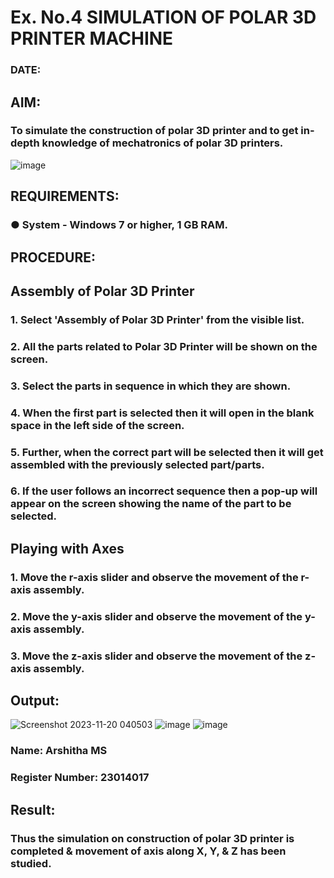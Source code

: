 # Ex. No.4 SIMULATION OF POLAR 3D PRINTER MACHINE

### DATE: 

## AIM:
### To simulate the construction of polar 3D printer and to get in-depth knowledge of mechatronics of polar 3D printers.

![image](https://github.com/Sellakumar1987/Ex.-No.-4---SIMULATION-OF-POLAR-3D-PRINTER-MACHINE/assets/113594316/b551f195-9877-49a2-99bb-a9efcfb3381a)

## REQUIREMENTS:
### ●	System - Windows 7 or higher, 1 GB RAM.

## PROCEDURE:

## Assembly of Polar 3D Printer
### 1.	Select 'Assembly of Polar 3D Printer' from the visible list.
### 2.	All the parts related to Polar 3D Printer will be shown on the screen.
### 3.	Select the parts in sequence in which they are shown.
### 4.	When the first part is selected then it will open in the blank space in the left side of the screen.
### 5.	Further, when the correct part will be selected then it will get assembled with the previously selected part/parts.
### 6.	If the user follows an incorrect sequence then a pop-up will appear on the screen showing the name of the part to be selected.

## Playing with Axes
### 1.	Move the r-axis slider and observe the movement of the r-axis assembly.
### 2.	Move the y-axis slider and observe the movement of the y-axis assembly.
### 3.	Move the z-axis slider and observe the movement of the z-axis assembly.


## Output:
![Screenshot 2023-11-20 040503](https://github.com/arshitha7/Ex.-No.-4---SIMULATION-OF-POLAR-3D-PRINTER-MACHINE/assets/144979143/89320c20-ec81-448a-8c76-d39206e45e39)
![image](https://github.com/arshitha7/Ex.-No.-4---SIMULATION-OF-POLAR-3D-PRINTER-MACHINE/assets/144979143/3bf9e461-32ff-4eea-a73b-41bfe7d06e95)
![image](https://github.com/arshitha7/Ex.-No.-4---SIMULATION-OF-POLAR-3D-PRINTER-MACHINE/assets/144979143/0fcd8cd5-139c-4cf9-813d-87ac978154cb)

### Name: Arshitha MS
### Register Number: 23014017

## Result: 
### Thus the simulation on construction of polar 3D printer is completed & movement of axis along X, Y, & Z has been studied.
